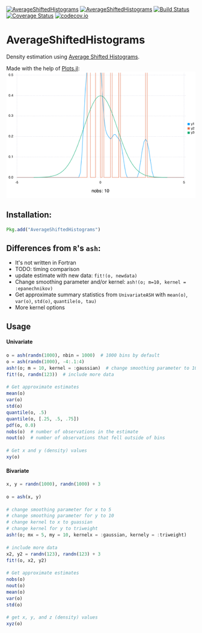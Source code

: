 [![AverageShiftedHistograms](http://pkg.julialang.org/badges/AverageShiftedHistograms_release.svg)](http://pkg.julialang.org/?pkg=AverageShiftedHistograms&ver=release)
[![AverageShiftedHistograms](http://pkg.julialang.org/badges/AverageShiftedHistograms_0.4.svg)](http://pkg.julialang.org/?pkg=AverageShiftedHistograms&ver=nightly)
[![Build Status](https://travis-ci.org/joshday/AverageShiftedHistograms.jl.svg?branch=master)](https://travis-ci.org/joshday/AverageShiftedHistograms.jl)
[![Coverage Status](https://coveralls.io/repos/joshday/AverageShiftedHistograms.jl/badge.svg?branch=master)](https://coveralls.io/r/joshday/AverageShiftedHistograms.jl?branch=master)
[![codecov.io](http://codecov.io/github/joshday/AverageShiftedHistograms.jl/coverage.svg?branch=master)](http://codecov.io/github/joshday/AverageShiftedHistograms.jl?branch=master)

# AverageShiftedHistograms

Density estimation using [Average Shifted Histograms](http://www.stat.rice.edu/~scottdw/stat550/HW/hw4/c05.pdf).


Made with the help of [Plots.jl](https://github.com/tbreloff/Plots.jl):
![](ASH.gif)

## Installation:

```julia
Pkg.add("AverageShiftedHistograms")
```

## Differences from `R`'s `ash`:
- It's not written in Fortran
- TODO: timing comparison
- update estimate with new data: `fit!(o, newdata)`
- Change smoothing parameter and/or kernel: `ash!(o; m=10, kernel = :epanechnikov)`
- Get approximate summary statistics from `UnivariateASH` with `mean(o)`, `var(o)`, `std(o)`, `quantile(o, tau)`
- More kernel options

## Usage

#### Univariate
```julia
o = ash(randn(1000), nbin = 1000)  # 1000 bins by default
o = ash(randn(1000), -4:.1:4)
ash!(o; m = 10, kernel = :gaussian)  # change smoothing parameter to 10 and kernel to gaussian
fit!(o, randn(123))  # include more data

# Get approximate estimates
mean(o)
var(o)
std(o)
quantile(o, .5)
quantile(o, [.25, .5, .75])
pdf(o, 0.0)
nobs(o)  # number of observations in the estimate
nout(o)  # number of observations that fell outside of bins

# Get x and y (density) values
xy(o)
```


#### Bivariate
```julia
x, y = randn(1000), randn(1000) + 3

o = ash(x, y)

# change smoothing parameter for x to 5
# change smoothing parameter for y to 10
# change kernel to x to guassian
# change kernel for y to triweight
ash!(o; mx = 5, my = 10, kernelx = :gaussian, kernely = :triweight)

# include more data
x2, y2 = randn(123), randn(123) + 3
fit!(o, x2, y2)

# Get approximate estimates
nobs(o)
nout(o)
mean(o)
var(o)
std(o)

# get x, y, and z (density) values
xyz(o)
```
